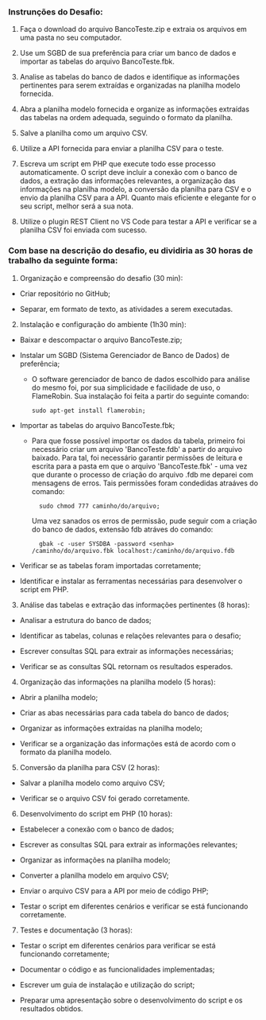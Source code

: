### Instrunções do Desafio:

1.  Faça o download do arquivo BancoTeste.zip e extraia os arquivos em uma pasta no seu computador.   
2.  Use um SGBD de sua preferência para criar um banco de dados e importar as tabelas do arquivo BancoTeste.fbk.
3.  Analise as tabelas do banco de dados e identifique as informações pertinentes para serem extraídas e organizadas na planilha modelo fornecida.
    
4.  Abra a planilha modelo fornecida e organize as informações extraídas das tabelas na ordem adequada, seguindo o formato da planilha.
    
5.  Salve a planilha como um arquivo CSV.
    
6.  Utilize a API fornecida para enviar a planilha CSV para o teste.
    
7.  Escreva um script em PHP que execute todo esse processo automaticamente. O script deve incluir a conexão com o banco de dados, a extração das informações relevantes, a organização das informações na planilha modelo, a conversão da planilha para CSV e o envio da planilha CSV para a API. Quanto mais eficiente e elegante for o seu script, melhor será a sua nota.
    
8.  Utilize o plugin REST Client no VS Code para testar a API e verificar se a planilha CSV foi enviada com sucesso.

### Com base na descrição do desafio, eu dividiria as 30 horas de trabalho da seguinte forma:



1. Organização e compreensão do desafio (30 min):

- Criar repositório no GitHub;

- Separar, em formato de texto, as atividades a serem executadas.

2.  Instalação e configuração do ambiente (1h30 min):
    

-  Baixar e descompactar o arquivo BancoTeste.zip;
    
-   Instalar um SGBD (Sistema Gerenciador de Banco de Dados) de preferência;

	-	O software gerenciador de banco de dados escolhido para análise do mesmo foi, por sua simplicidade e facilidade de uso, o FlameRobin. Sua instalação foi feita a partir do seguinte comando:
	
			sudo apt-get install flamerobin;	
    
-   Importar as tabelas do arquivo BancoTeste.fbk;

	- Para que fosse possível importar os dados da tabela, primeiro foi necessário criar um arquivo 'BancoTeste.fdb' a partir do arquivo baixado. Para tal, foi necessário garantir permissões de leitura e escrita para a pasta em que o arquivo 'BancoTeste.fbk' - uma vez que durante o processo de criação do arquivo .fdb me deparei com mensagens de erros. Tais permissões foram condedidas atraáves do comando:
	
			sudo chmod 777 caminho/do/arquivo;
		Uma vez sanados os erros de permissão, pude seguir com a criação do banco de dados, extensão fdb atráves do comando:

			
			gbak -c -user SYSDBA -password <senha> /caminho/do/arquivo.fbk localhost:/caminho/do/arquivo.fdb


	
-   Verificar se as tabelas foram importadas corretamente;
    
-   Identificar e instalar as ferramentas necessárias para desenvolver o script em PHP.
    

3.  Análise das tabelas e extração das informações pertinentes (8 horas):
    

-   Analisar a estrutura do banco de dados;
    
-   Identificar as tabelas, colunas e relações relevantes para o desafio;
    
-   Escrever consultas SQL para extrair as informações necessárias;
    
-   Verificar se as consultas SQL retornam os resultados esperados.
    

4.  Organização das informações na planilha modelo (5 horas):
    

-   Abrir a planilha modelo;
 
 -   Criar as abas necessárias para cada tabela do banco de dados;
    
-   Organizar as informações extraídas na planilha modelo;
    
-   Verificar se a organização das informações está de acordo com o formato da planilha modelo.
    

5.  Conversão da planilha para CSV (2 horas):
    

-   Salvar a planilha modelo como arquivo CSV;
    
-   Verificar se o arquivo CSV foi gerado corretamente.
    

6.  Desenvolvimento do script em PHP (10 horas):
    

-   Estabelecer a conexão com o banco de dados;
    
-   Escrever as consultas SQL para extrair as informações relevantes;
    
-   Organizar as informações na planilha modelo;
    
-   Converter a planilha modelo em arquivo CSV;
    
-   Enviar o arquivo CSV para a API por meio de código PHP;
    
-   Testar o script em diferentes cenários e verificar se está funcionando corretamente.
    

7.  Testes e documentação (3 horas):
    

-   Testar o script em diferentes cenários para verificar se está funcionando corretamente;
    
-   Documentar o código e as funcionalidades implementadas;
    
-   Escrever um guia de instalação e utilização do script;
    
-   Preparar uma apresentação sobre o desenvolvimento do script e os resultados obtidos.
